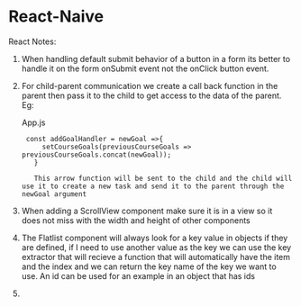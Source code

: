# React-Naive

React Notes:

  1. When handling default submit behavior of a button in a form its better to handle it on the form onSubmit event not the onClick 
     button event.
  2. For child-parent communication we create a call back function in the parent then pass it to the child to get access to the data of the parent.
     Eg: 
        
        
        App.js
        
        
          const addGoalHandler = newGoal =>{
              setCourseGoals(previousCourseGoals => previousCourseGoals.concat(newGoal));
            }
            
            This arrow function will be sent to the child and the child will use it to create a new task and send it to the parent through the newGoal argument
            
          
        
    
  3. When adding a ScrollView component make sure it is in a view so it does not miss with the width and height of other components  
  4. The Flatlist component will always look for a key value in objects if they are defined, if I need to use another value as the key we can use the 
     key extractor that will recieve a function that will automatically have the item and the index and we can return the key name of the key we want to use.
     An id can be used for an example in an object that has ids
  6. 
